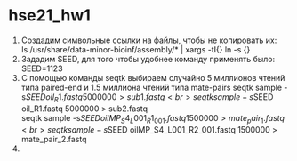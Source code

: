 # hse21_hw1

1. Создадим символьные ссылки на файлы, чтобы не копировать их:<br>
  ls /usr/share/data-minor-bioinf/assembly/* | xargs -tI{} ln -s {}
2. Зададим SEED, для того чтобы удобнее команду применять было:<br>
  SEED=1123
3. С помощью команды seqtk выбираем случайно 5 миллионов чтений типа paired-end и 1.5 миллиона чтений типа mate-pairs
  seqtk sample -s$SEED oil_R1.fastq 5000000 > sub1.fastq<br>
  seqtk sample -s$SEED oil_R1.fastq 5000000 > sub2.fastq<br>
  seqtk sample -s$SEED oilMP_S4_L001_R1_001.fastq 1500000 > mate_pair_1.fastq<br>
  seqtk sample -s$SEED oilMP_S4_L001_R2_001.fastq 1500000 > mate_pair_2.fastq<br>
4. 
  

